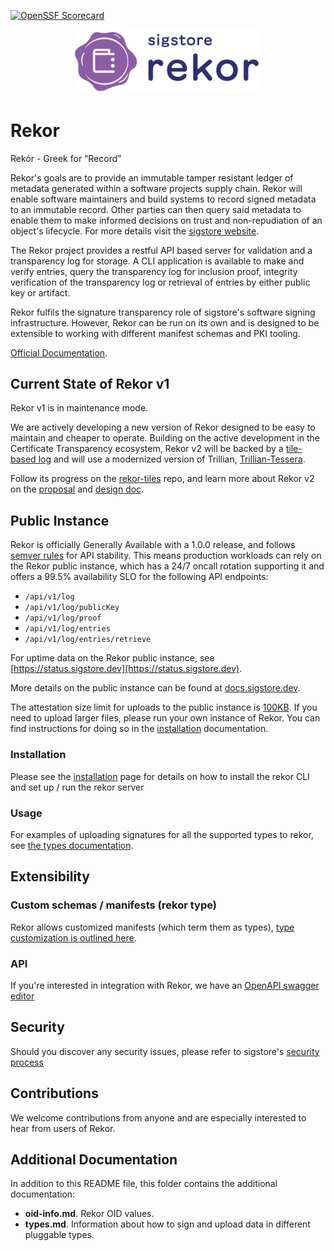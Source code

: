 [![OpenSSF Scorecard](https://api.securityscorecards.dev/projects/github.com/sigstore/rekor/badge)](https://api.securityscorecards.dev/projects/github.com/sigstore/rekor)

<p align="center">
  <img style="max-width: 100%;width: 300px;" src="https://raw.githubusercontent.com/sigstore/community/main/artwork/rekor/horizontal/color/sigstore_rekor-horizontal-color.svg" alt="Rekor logo"/>
</p>

# Rekor

Rekór - Greek for “Record”

Rekor's goals are to provide an immutable tamper resistant ledger of metadata generated within a software projects supply chain.
Rekor will enable software maintainers and build systems to record signed metadata to an immutable record.
Other parties can then query said metadata to enable them to make informed decisions on trust and non-repudiation of an object's lifecycle. For more details visit the [sigstore website](https://sigstore.dev).

The Rekor project provides a restful API based server for validation and a transparency log for storage.
A CLI application is available to make and verify entries, query the transparency log for inclusion proof,
integrity verification of the transparency log or retrieval of entries by either public key or artifact.

Rekor fulfils the signature transparency role of sigstore's software signing
infrastructure. However, Rekor can be run on its own and is designed to be
extensible to working with different manifest schemas and PKI tooling.

[Official Documentation](https://docs.sigstore.dev/rekor/overview).

## Current State of Rekor v1

Rekor v1 is in maintenance mode.

We are actively developing a new version of Rekor designed to be easy to maintain and cheaper to operate.
Building on the active development in the Certificate Transparency ecosystem, Rekor v2 will be backed by a
[tile-based log](https://transparency.dev/articles/tile-based-logs/) and will use a modernized version of Trillian,
[Trillian-Tessera](https://github.com/transparency-dev/trillian-tessera).

Follow its progress on the [rekor-tiles](https://github.com/sigstore/rekor-tiles/) repo, and learn more about
Rekor v2 on the [proposal](https://docs.google.com/document/d/1Mi9OhzrucIyt-UCLk_FxO2_xSQZW9ow9U3Lv0ZB_PpM/edit?resourcekey=0-4rPbZPyCS7QDj26Hk0UyvA&tab=t.0#heading=h.bjitqo6lwsmn)
and [design doc](https://docs.google.com/document/d/1qZ-lkpbQkBzV45rtemWYmT6ReqCwjTt5TbMDFLdaPyM/edit?resourcekey=0-bMAyN9EKPDvB0H3edYi_Cw&tab=t.0#heading=h.xzptrog8pyxf).

## Public Instance

Rekor is officially Generally Available with a 1.0.0 release, and follows [semver rules](https://semver.org/) for API stability.
This means production workloads can rely on the Rekor public instance, which has a 24/7 oncall rotation supporting it and offers a 99.5% availability SLO for the following API endpoints:
* `/api/v1/log`
* `/api/v1/log/publicKey`
* `/api/v1/log/proof`
* `/api/v1/log/entries`
* `/api/v1/log/entries/retrieve`

For uptime data on the Rekor public instance, see [https://status.sigstore.dev](https://status.sigstore.dev).

More details on the public instance can be found at [docs.sigstore.dev](https://docs.sigstore.dev/rekor/public-instance).

The attestation size limit for uploads to the public instance is [100KB](https://github.com/sigstore/rekor/blob/18c81d9f4def67c72f630c5406e26d5e568bc83b/cmd/rekor-server/app/root.go#L104). If you need to upload larger files, please run your own instance of Rekor. You can find instructions for doing so in the [installation](https://docs.sigstore.dev/rekor/overview#usage-and-installation) documentation.

### Installation

Please see the [installation](https://docs.sigstore.dev/rekor/overview#usage-and-installation) page for details on how to install the rekor CLI and set up / run
the rekor server

### Usage

For examples of uploading signatures for all the supported types to rekor, see [the types documentation](types.md).

## Extensibility

### Custom schemas / manifests (rekor type)

Rekor allows customized manifests (which term them as types), [type customization is outlined here](https://github.com/sigstore/rekor/tree/main/pkg/types).

### API

If you're interested in integration with Rekor, we have an [OpenAPI swagger editor](https://sigstore.dev/swagger/)

## Security

Should you discover any security issues, please refer to sigstore's [security process](https://github.com/sigstore/.github/blob/main/SECURITY.md)

## Contributions

We welcome contributions from anyone and are especially interested to hear from users of Rekor.

## Additional Documentation

In addition to this README file, this folder contains the additional documentation:

- **oid-info.md**. Rekor OID values.
- **types.md**. Information about how to sign and upload data in different pluggable types.  

